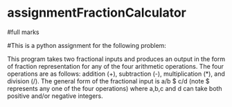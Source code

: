 # assignmentFractionCalculator

#full marks

#This is a python assignment for the following problem:

This program takes two fractional inputs and produces an output in the form of fraction representation for any of the four arithmetic operations. The four operations are as follows: addition (+), subtraction (-), multiplication (*), and division (/). 
The general form of the fractional input is
		a/b $ c/d  (note $ represents any one of the four operations)
where a,b,c and d can take both positive and/or negative integers.
